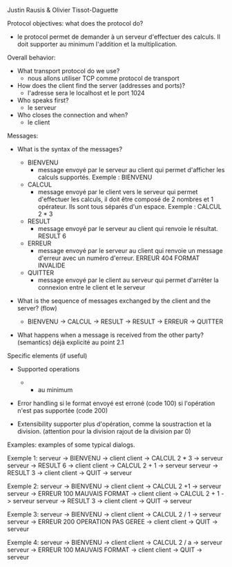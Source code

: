 Justin Rausis & Olivier Tissot-Daguette

Protocol objectives: what does the protocol do?
 - le protocol permet de demander à un serveur d'effectuer des calculs. 
   Il doit supporter au minimum l'addition et la multiplication.

Overall behavior:
 - What transport protocol do we use?
     - nous allons utiliser TCP comme protocol de transport
 - How does the client find the server (addresses and ports)?
     - l'adresse sera le localhost et le port 1024
 - Who speaks first?
     - le serveur
 - Who closes the connection and when?
     - le client

Messages:
- What is the syntax of the messages?
    - BIENVENU
        - message envoyé par le serveur au client qui permet d'afficher les calculs supportés. Exemple : BIENVENU
    - CALCUL
        - message envoyé par le client vers le serveur qui permet d'effectuer les calculs, il doit être composé de 2 nombres et 1 opérateur. 
          Ils sont tous séparés d'un espace. Exemple : CALCUL 2 * 3 
    - RESULT
        - message envoyé par le serveur au client qui renvoie le résultat. RESULT 6
    - ERREUR
        - message envoyé par le serveur au client qui renvoie un message d'erreur avec un numéro d'erreur. ERREUR 404 FORMAT INVALIDE
    - QUITTER
        - message envoyé par le client au serveur qui permet d'arrêter la connexion entre le client et le serveur
- What is the sequence of messages exchanged by the client and the server? (flow)
    - BIENVENU -> CALCUL -> RESULT -> RESULT -> ERREUR -> QUITTER
	   
- What happens when a message is received from the other party? (semantics)
    déjà explicité au point 2.1

Specific elements (if useful)
- Supported operations
    + * au minimum
- Error handling
    si le format envoyé est erroné (code 100)
    si l'opération n'est pas supportée (code 200)
	
- Extensibility
    supporter plus d'opération, comme la soustraction et la division. (attention pour la division rajout de la division par 0)
	
Examples: examples of some typical dialogs.

Exemple 1:
serveur -> BIENVENU -> client
client -> CALCUL 2 * 3 -> serveur
serveur -> RESULT 6 -> client
client -> CALCUL 2 + 1 -> serveur
serveur -> RESULT 3 -> client
client -> QUIT -> serveur

Exemple 2:
serveur -> BIENVENU -> client
client -> CALCUL 2 +1 -> serveur
serveur -> ERREUR 100 MAUVAIS FORMAT -> client
client -> CALCUL 2 + 1 -> serveur
serveur -> RESULT 3 -> client
client -> QUIT -> serveur

Exemple 3:
serveur -> BIENVENU -> client
client -> CALCUL 2 / 1 -> serveur
serveur -> ERREUR 200 OPERATION PAS GEREE -> client
client -> QUIT -> serveur

Exemple 4:
serveur -> BIENVENU -> client
client -> CALCUL 2 / a -> serveur
serveur -> ERREUR 100 MAUVAIS FORMAT -> client
client -> QUIT -> serveur

